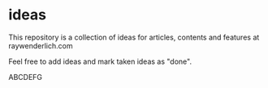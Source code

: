 # ideas
This repository is a collection of ideas for articles, contents and features at raywenderlich.com

Feel free to add ideas and mark taken ideas as "done".

ABCDEFG
